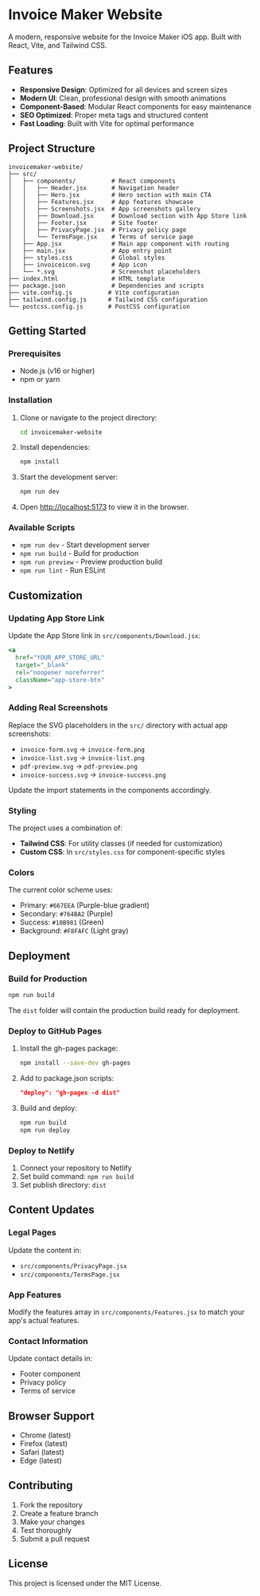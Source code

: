 # Invoice Maker Website

A modern, responsive website for the Invoice Maker iOS app. Built with React, Vite, and Tailwind CSS.

## Features

- **Responsive Design**: Optimized for all devices and screen sizes
- **Modern UI**: Clean, professional design with smooth animations
- **Component-Based**: Modular React components for easy maintenance
- **SEO Optimized**: Proper meta tags and structured content
- **Fast Loading**: Built with Vite for optimal performance

## Project Structure

```
invoicemaker-website/
├── src/
│   ├── components/          # React components
│   │   ├── Header.jsx       # Navigation header
│   │   ├── Hero.jsx         # Hero section with main CTA
│   │   ├── Features.jsx     # App features showcase
│   │   ├── Screenshots.jsx  # App screenshots gallery
│   │   ├── Download.jsx     # Download section with App Store link
│   │   ├── Footer.jsx       # Site footer
│   │   ├── PrivacyPage.jsx  # Privacy policy page
│   │   └── TermsPage.jsx    # Terms of service page
│   ├── App.jsx              # Main app component with routing
│   ├── main.jsx             # App entry point
│   ├── styles.css           # Global styles
│   ├── invoiceicon.svg      # App icon
│   └── *.svg                # Screenshot placeholders
├── index.html               # HTML template
├── package.json             # Dependencies and scripts
├── vite.config.js          # Vite configuration
├── tailwind.config.js      # Tailwind CSS configuration
└── postcss.config.js       # PostCSS configuration
```

## Getting Started

### Prerequisites

- Node.js (v16 or higher)
- npm or yarn

### Installation

1. Clone or navigate to the project directory:

   ```bash
   cd invoicemaker-website
   ```

2. Install dependencies:

   ```bash
   npm install
   ```

3. Start the development server:

   ```bash
   npm run dev
   ```

4. Open [http://localhost:5173](http://localhost:5173) to view it in the browser.

### Available Scripts

- `npm run dev` - Start development server
- `npm run build` - Build for production
- `npm run preview` - Preview production build
- `npm run lint` - Run ESLint

## Customization

### Updating App Store Link

Update the App Store link in `src/components/Download.jsx`:

```jsx
<a
  href="YOUR_APP_STORE_URL"
  target="_blank"
  rel="noopener noreferrer"
  className="app-store-btn"
>
```

### Adding Real Screenshots

Replace the SVG placeholders in the `src/` directory with actual app screenshots:

- `invoice-form.svg` → `invoice-form.png`
- `invoice-list.svg` → `invoice-list.png`
- `pdf-preview.svg` → `pdf-preview.png`
- `invoice-success.svg` → `invoice-success.png`

Update the import statements in the components accordingly.

### Styling

The project uses a combination of:

- **Tailwind CSS**: For utility classes (if needed for customization)
- **Custom CSS**: In `src/styles.css` for component-specific styles

### Colors

The current color scheme uses:

- Primary: `#667EEA` (Purple-blue gradient)
- Secondary: `#764BA2` (Purple)
- Success: `#10B981` (Green)
- Background: `#F8FAFC` (Light gray)

## Deployment

### Build for Production

```bash
npm run build
```

The `dist` folder will contain the production build ready for deployment.

### Deploy to GitHub Pages

1. Install the gh-pages package:

   ```bash
   npm install --save-dev gh-pages
   ```

2. Add to package.json scripts:

   ```json
   "deploy": "gh-pages -d dist"
   ```

3. Build and deploy:
   ```bash
   npm run build
   npm run deploy
   ```

### Deploy to Netlify

1. Connect your repository to Netlify
2. Set build command: `npm run build`
3. Set publish directory: `dist`

## Content Updates

### Legal Pages

Update the content in:

- `src/components/PrivacyPage.jsx`
- `src/components/TermsPage.jsx`

### App Features

Modify the features array in `src/components/Features.jsx` to match your app's actual features.

### Contact Information

Update contact details in:

- Footer component
- Privacy policy
- Terms of service

## Browser Support

- Chrome (latest)
- Firefox (latest)
- Safari (latest)
- Edge (latest)

## Contributing

1. Fork the repository
2. Create a feature branch
3. Make your changes
4. Test thoroughly
5. Submit a pull request

## License

This project is licensed under the MIT License.
